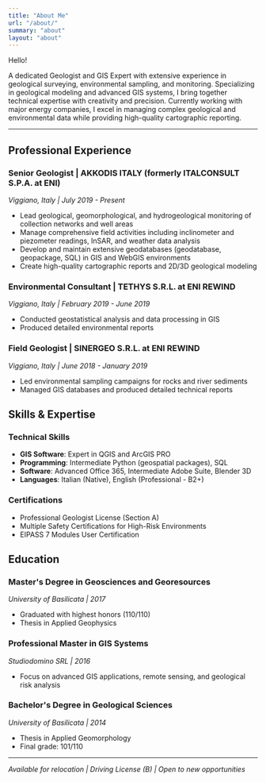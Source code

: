 ```yaml
---
title: "About Me"
url: "/about/"
summary: "about"
layout: "about"
---
```


Hello! 

A dedicated Geologist and GIS Expert with extensive experience in geological surveying, environmental sampling, and monitoring. Specializing in geological modeling and advanced GIS systems, I bring together technical expertise with creativity and precision. Currently working with major energy companies, I excel in managing complex geological and environmental data while providing high-quality cartographic reporting.

---

## Professional Experience

### Senior Geologist | AKKODIS ITALY (formerly ITALCONSULT S.P.A. at ENI)
*Viggiano, Italy | July 2019 - Present*
- Lead geological, geomorphological, and hydrogeological monitoring of collection networks and well areas
- Manage comprehensive field activities including inclinometer and piezometer readings, InSAR, and weather data analysis
- Develop and maintain extensive geodatabases (geodatabase, geopackage, SQL) in GIS and WebGIS environments
- Create high-quality cartographic reports and 2D/3D geological modeling

### Environmental Consultant | TETHYS S.R.L. at ENI REWIND
*Viggiano, Italy | February 2019 - June 2019*
- Conducted geostatistical analysis and data processing in GIS
- Produced detailed environmental reports

### Field Geologist | SINERGEO S.R.L. at ENI REWIND
*Viggiano, Italy | June 2018 - January 2019*
- Led environmental sampling campaigns for rocks and river sediments
- Managed GIS databases and produced detailed technical reports

## Skills & Expertise

### Technical Skills
- **GIS Software**: Expert in QGIS and ArcGIS PRO
- **Programming**: Intermediate Python (geospatial packages), SQL
- **Software**: Advanced Office 365, Intermediate Adobe Suite, Blender 3D
- **Languages**: Italian (Native), English (Professional - B2+)

### Certifications
- Professional Geologist License (Section A)
- Multiple Safety Certifications for High-Risk Environments
- EIPASS 7 Modules User Certification

## Education

### Master's Degree in Geosciences and Georesources
*University of Basilicata | 2017*
- Graduated with highest honors (110/110)
- Thesis in Applied Geophysics

### Professional Master in GIS Systems
*Studiodomino SRL | 2016*
- Focus on advanced GIS applications, remote sensing, and geological risk analysis

### Bachelor's Degree in Geological Sciences
*University of Basilicata | 2014*
- Thesis in Applied Geomorphology
- Final grade: 101/110

---

*Available for relocation | Driving License (B) | Open to new opportunities*